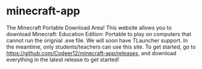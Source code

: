 # minecraft-app
The Minecraft Portable Download Area!
This website allows you to download Minecraft: Education Edition: Portable to play on computers that cannot run the orignial .exe file.
We will soon have TLauncher support. In the meantime, only students/teachers can use this site. To get started, go to https://github.com/Codeer12/minecraft-app/releases, and download everything in the latest release to get started!
